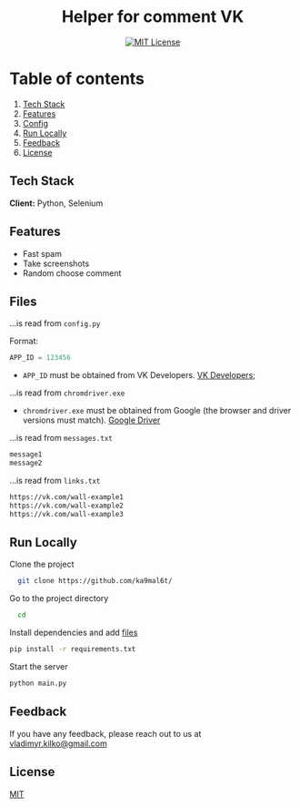<div align="center">

# Helper for comment VK
[![MIT License](https://img.shields.io/badge/License-MIT-green.svg)](LICENSE)  
</div>

# Table of contents  
1. [Tech Stack](#Stack) 
2. [Features](#Features)
3. [Config](#Files)
4. [Run Locally](#run)
5. [Feedback](#Feedback)
6. [License](#License)
<div id="Stack">

## Tech Stack  

**Client:** Python, Selenium
</div>
<div id="Features">

## Features  

- Fast spam
- Take screenshots
- Random choose comment
</div>
<div id="Files">

## Files

...is read from `config.py`

Format:
```python
APP_ID = 123456
```
* `APP_ID` must be obtained from VK Developers. [VK Developers](https://dev.vk.com/);

...is read from `chromdriver.exe`
* `chromdriver.exe` must be obtained from Google (the browser and driver versions must match). [Google Driver](https://chromedriver.chromium.org/downloads)

...is read from `messages.txt`
```txt
message1
message2
```

...is read from `links.txt`
```txt
https://vk.com/wall-example1
https://vk.com/wall-example2
https://vk.com/wall-example3
```
</div>
<div id="run">

## Run Locally  

Clone the project  

~~~bash  
  git clone https://github.com/ka9mal6t/
~~~

Go to the project directory  

~~~bash  
  cd 
~~~

Install dependencies and add [files](#Files)

~~~bash  
pip install -r requirements.txt
~~~

Start the server  

~~~bash  
python main.py
~~~

</div>
<div id="Feedback">

## Feedback

If you have any feedback, please reach out to us at [vladimyr.kilko@gmail.com](mailto:vladimyr.kilko@gmail.com)
</div>
<div id="License">

## License

[MIT](LICENSE)
</div>